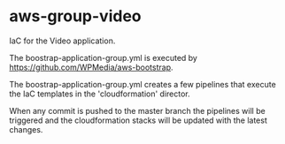 # aws-group-video
IaC for the Video application.

The boostrap-application-group.yml is executed by https://github.com/WPMedia/aws-bootstrap.

The boostrap-application-group.yml creates a few pipelines that execute the IaC templates in the 'cloudformation' director.

When any commit is pushed to the master branch the pipelines will be triggered and the cloudformation stacks will be updated with the latest changes.